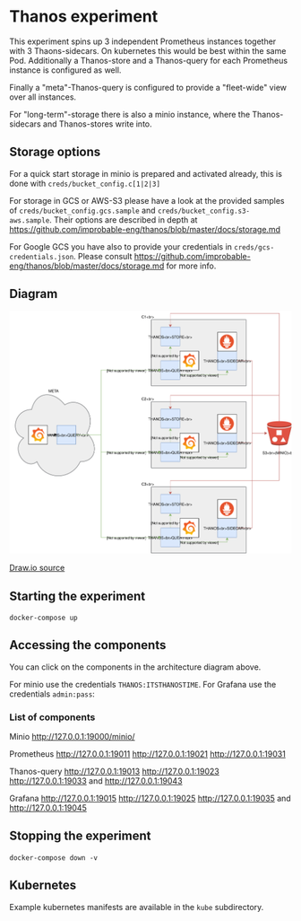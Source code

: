# Thanos experiment

This experiment spins up 3 independent Prometheus instances together with 3 Thaons-sidecars. On kubernetes this would be best within the same Pod.
Additionally a Thanos-store and a Thanos-query for each Prometheus instance is configured as well.

Finally a "meta"-Thanos-query is configured to provide a "fleet-wide" view over all instances.

For "long-term"-storage there is also a minio instance, where the Thanos-sidecars and Thanos-stores write into.

## Storage options

For a quick start storage in minio is prepared and activated already, this is done with ```creds/bucket_config.c[1|2|3]```

For storage in GCS or AWS-S3 please have a look at the provided samples of ```creds/bucket_config.gcs.sample``` and ```creds/bucket_config.s3-aws.sample```. Their options are described in depth at <https://github.com/improbable-eng/thanos/blob/master/docs/storage.md>

For Google GCS you have also to provide your credentials in ```creds/gcs-credentials.json```. Please consult <https://github.com/improbable-eng/thanos/blob/master/docs/storage.md> for more info.

## Diagram

![Architecture](Thanos_Architecture.svg?sanitize=true)

[Draw.io source](Thanos_Architecture.xml)

## Starting the experiment

```
docker-compose up
```

## Accessing the components

You can click on the components in the architecture diagram above.

For minio use the credentials ```THANOS:ITSTHANOSTIME```. For Grafana use the credentials ```admin:pass```:

### List of components

Minio <http://127.0.0.1:19000/minio/>

Prometheus <http://127.0.0.1:19011> <http://127.0.0.1:19021> <http://127.0.0.1:19031>

Thanos-query <http://127.0.0.1:19013> <http://127.0.0.1:19023> <http://127.0.0.1:19033> and <http://127.0.0.1:19043>

Grafana <http://127.0.0.1:19015> <http://127.0.0.1:19025> <http://127.0.0.1:19035> and <http://127.0.0.1:19045>

## Stopping the experiment

```
docker-compose down -v
```

## Kubernetes

Example kubernetes manifests are available in the ```kube``` subdirectory.